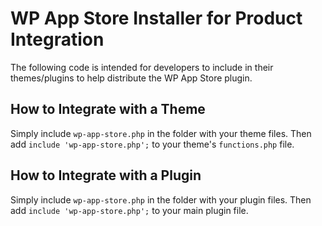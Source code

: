 WP App Store Installer for Product Integration
==============================================

The following code is intended for developers to include in their themes/plugins to help distribute the WP App Store plugin.

How to Integrate with a Theme
-----------------------------

Simply include `wp-app-store.php` in the folder with your theme files. Then add `include 'wp-app-store.php';` to your theme's `functions.php` file. 

How to Integrate with a Plugin
------------------------------

Simply include `wp-app-store.php` in the folder with your plugin files. Then add `include 'wp-app-store.php';` to your main plugin file.
